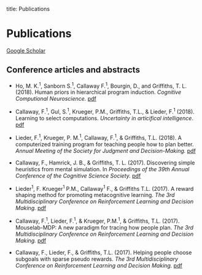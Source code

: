 title: Publications

# Publications

[Google Scholar](https://scholar.google.com/citations?user=oX7L_mMAAAAJ&hl=en&oi=ao)

## Conference articles and abstracts

- Ho, M. K.<sup>1</sup>, Sanborn S.<sup>1</sup>, Callaway F.<sup>1</sup>, Bourgin, D., and Griffiths, T. L. (2018). Human priors in hierarchical program induction. _Cognitive Computional Neuroscience._ [pdf](https://ccneuro.org/2018/proceedings/1265.pdf)

- Callaway, F.<sup>1</sup>, Gul, S.<sup>1</sup>, Krueger, P.M., Griffiths, T.L., & Lieder, F.<sup>1</sup> (2018). Learning to select computations. _Uncertainty in articifical intelligence_. [pdf](https://arxiv.org/abs/1711.06892)

- Lieder, F.<sup>1</sup>, Krueger, P. M.<sup>1</sup>, Callaway, F.<sup>1</sup>, & Griffiths, T.L. (2018). A computerized training program for teaching people how to plan better. _Annual Meeting of the Society for Judgment and Decision-Making._ [pdf](https://osf.io/preprints/psyarxiv/uj8ys/)

- Callaway, F., Hamrick, J. B., & Griffiths, T. L. (2017). Discovering simple heuristics from mental simulation. In _Proceedings of the 39th Annual Conference of the Cognitive Science Society._ [pdf](https://osf.io/wrqtp/)

- Lieder<sup>1</sup>, F. Krueger<sup>1</sup> P.M., Callaway<sup>1</sup> F., & Griffiths T.L. (2017). A reward shaping method for promoting metacognitive learning. _The 3rd Multidisciplinary Conference on Reinforcement Learning and Decision Making._ [pdf](https://osf.io/preprints/psyarxiv/qj346/)

- Callaway, F.<sup>1</sup>, Lieder, F.<sup>1</sup>, & Krueger, P.M.<sup>1</sup>, & Griffiths, T.L. (2017). Mouselab-MDP: A new paradigm for tracing how people plan. _The 3rd Multidisciplinary Conference on Reinforcement Learning and Decision Making._ [pdf](https://osf.io/7wcya)

- Callaway, F., Lieder, F., & Griffiths, T.L. (2017). Helping people choose subgoals with sparse pseudo rewards. _The 3rd Multidisciplinary Conference on Reinforcement Learning and Decision Making._ [pdf](https://osf.io/8rz37)

<!-- ## Workshop papers and abstracts

Lieder, F.<sup>1</sup>, Callaway, F.<sup>1</sup>, Gul, S.<sup>1</sup>, Krueger, P.M., & Griffiths, T.L. (2017). Learning to select computations. NIPS workshop on Cognitively Informed AI. [pdf](https://arxiv.org/abs/1711.06892) -->